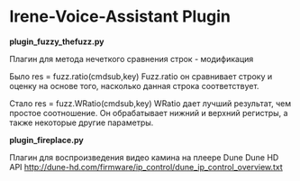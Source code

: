 # Irene-Voice-Assistant Plugin
 
**plugin_fuzzy_thefuzz.py**

Плагин для метода нечеткого сравнения строк - модификация

Было res = fuzz.ratio(cmdsub,key)
Fuzz.ratio он сравнивает строку и оценку на основе того, насколько данная строка соответствует.

Стало res = fuzz.WRatio(cmdsub,key)
WRatio дает лучший результат, чем простое соотношение. Он обрабатывает нижний и верхний регистры, а также некоторые другие параметры.

**plugin_fireplace.py**

Плагин для воспроизведения видео камина на плеере Dune
Dune HD API
http://dune-hd.com/firmware/ip_control/dune_ip_control_overview.txt
